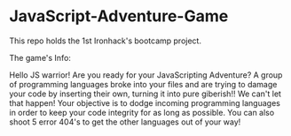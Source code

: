 # JavaScript-Adventure-Game
This repo holds the 1st Ironhack's bootcamp project. 


The game's Info:

Hello JS warrior! Are you ready for your JavaScripting Adventure? A group of programming languages broke into your files and are trying to damage your code by inserting their own, turning it into pure giberish!! We can't let that happen! Your objective is to dodge incoming programming languages in order to keep your code integrity for as long as possible.
You can also shoot 5 error 404's to get the other languages out of your way!
